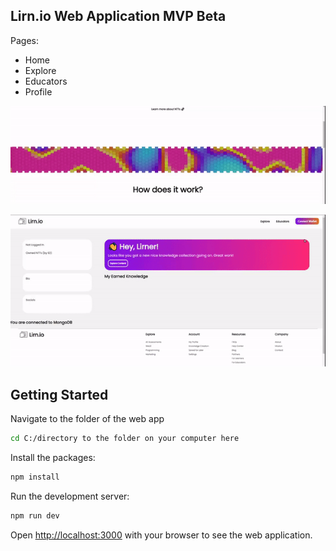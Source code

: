 ## Lirn.io Web Application MVP Beta
Pages:
- Home
- Explore
- Educators
- Profile

![MVP Beta Homepage Animation](lirn-beta-homepage-animation.gif)

![MVP Beta Profile Animation](lirn-beta-profile.gif)

## Getting Started

Navigate to the folder of the web app

```bash
cd C:/directory to the folder on your computer here
```

Install the packages:

```bash
npm install
```

Run the development server:

```bash
npm run dev
```

Open [http://localhost:3000](http://localhost:3000) with your browser to see the web application.
